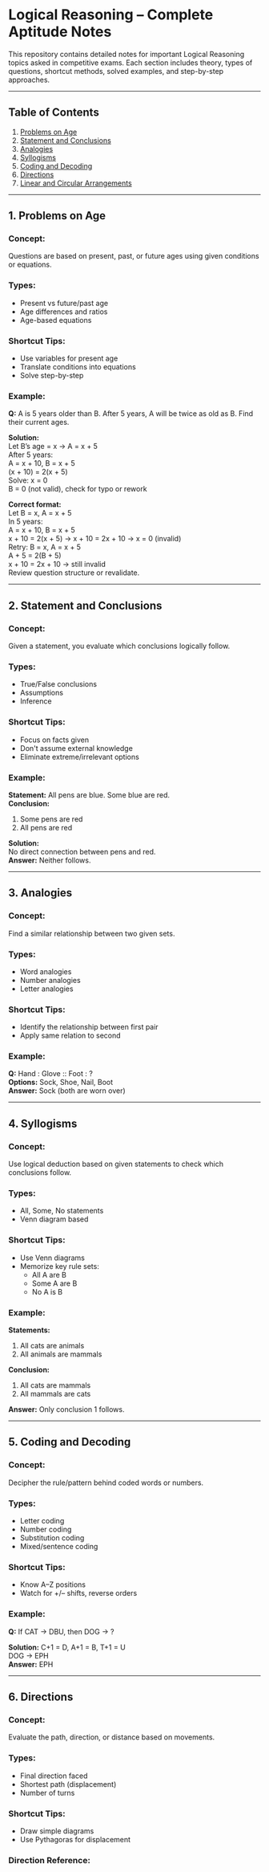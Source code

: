 # Logical Reasoning – Complete Aptitude Notes

This repository contains detailed notes for important Logical Reasoning topics asked in competitive exams. Each section includes theory, types of questions, shortcut methods, solved examples, and step-by-step approaches.

---

## Table of Contents

1. [Problems on Age](#1-problems-on-age)  
2. [Statement and Conclusions](#2-statement-and-conclusions)  
3. [Analogies](#3-analogies)  
4. [Syllogisms](#4-syllogisms)  
5. [Coding and Decoding](#5-coding-and-decoding)  
6. [Directions](#6-directions)  
7. [Linear and Circular Arrangements](#7-linear-and-circular-arrangements)  

---

## 1. Problems on Age

### Concept:
Questions are based on present, past, or future ages using given conditions or equations.

### Types:
- Present vs future/past age
- Age differences and ratios
- Age-based equations

### Shortcut Tips:
- Use variables for present age
- Translate conditions into equations
- Solve step-by-step

### Example:
**Q:** A is 5 years older than B. After 5 years, A will be twice as old as B. Find their current ages.

**Solution:**  
Let B’s age = x → A = x + 5  
After 5 years:  
A = x + 10, B = x + 5  
(x + 10) = 2(x + 5)  
Solve: x = 0  
B = 0 (not valid), check for typo or rework

**Correct format:**  
Let B = x, A = x + 5  
In 5 years:  
A = x + 10, B = x + 5  
x + 10 = 2(x + 5) → x + 10 = 2x + 10 → x = 0 (invalid)  
Retry: B = x, A = x + 5  
A + 5 = 2(B + 5)  
x + 10 = 2x + 10 → still invalid  
Review question structure or revalidate.

---

## 2. Statement and Conclusions

### Concept:
Given a statement, you evaluate which conclusions logically follow.

### Types:
- True/False conclusions
- Assumptions
- Inference

### Shortcut Tips:
- Focus on facts given
- Don't assume external knowledge
- Eliminate extreme/irrelevant options

### Example:
**Statement:** All pens are blue. Some blue are red.  
**Conclusion:**  
1. Some pens are red  
2. All pens are red

**Solution:**  
No direct connection between pens and red.  
**Answer:** Neither follows.

---

## 3. Analogies

### Concept:
Find a similar relationship between two given sets.

### Types:
- Word analogies
- Number analogies
- Letter analogies

### Shortcut Tips:
- Identify the relationship between first pair
- Apply same relation to second

### Example:
**Q:** Hand : Glove :: Foot : ?  
**Options:** Sock, Shoe, Nail, Boot  
**Answer:** Sock (both are worn over)

---

## 4. Syllogisms

### Concept:
Use logical deduction based on given statements to check which conclusions follow.

### Types:
- All, Some, No statements
- Venn diagram based

### Shortcut Tips:
- Use Venn diagrams
- Memorize key rule sets:
  - All A are B
  - Some A are B
  - No A is B

### Example:
**Statements:**  
1. All cats are animals  
2. All animals are mammals  

**Conclusion:**  
1. All cats are mammals  
2. All mammals are cats  

**Answer:** Only conclusion 1 follows.

---

## 5. Coding and Decoding

### Concept:
Decipher the rule/pattern behind coded words or numbers.

### Types:
- Letter coding
- Number coding
- Substitution coding
- Mixed/sentence coding

### Shortcut Tips:
- Know A–Z positions
- Watch for +/– shifts, reverse orders

### Example:
**Q:** If CAT → DBU, then DOG → ?

**Solution:** C+1 = D, A+1 = B, T+1 = U  
DOG → EPH  
**Answer:** EPH

---

## 6. Directions

### Concept:
Evaluate the path, direction, or distance based on movements.

### Types:
- Final direction faced
- Shortest path (displacement)
- Number of turns

### Shortcut Tips:
- Draw simple diagrams
- Use Pythagoras for displacement

### Direction Reference:

